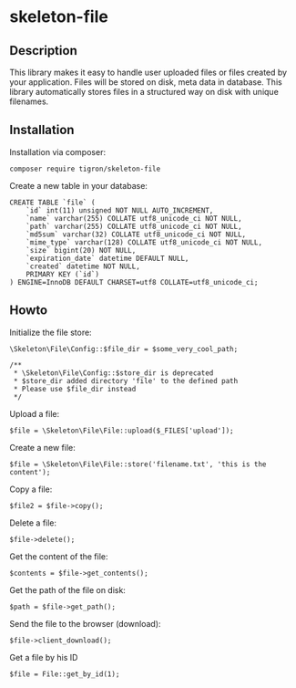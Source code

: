 # skeleton-file

## Description

This library makes it easy to handle user uploaded files or files created
by your application. Files will be stored on disk, meta data in database.
This library automatically stores files in a structured way on disk with
unique filenames.

## Installation

Installation via composer:

    composer require tigron/skeleton-file

Create a new table in your database:

    CREATE TABLE `file` (
        `id` int(11) unsigned NOT NULL AUTO_INCREMENT,
        `name` varchar(255) COLLATE utf8_unicode_ci NOT NULL,
        `path` varchar(255) COLLATE utf8_unicode_ci NOT NULL,
        `md5sum` varchar(32) COLLATE utf8_unicode_ci NOT NULL,
        `mime_type` varchar(128) COLLATE utf8_unicode_ci NOT NULL,
        `size` bigint(20) NOT NULL,
        `expiration_date` datetime DEFAULT NULL,
        `created` datetime NOT NULL,
        PRIMARY KEY (`id`)
    ) ENGINE=InnoDB DEFAULT CHARSET=utf8 COLLATE=utf8_unicode_ci;

## Howto

Initialize the file store:

	\Skeleton\File\Config::$file_dir = $some_very_cool_path;

	/**
	 * \Skeleton\File\Config::$store_dir is deprecated
	 * $store_dir added directory 'file' to the defined path
	 * Please use $file_dir instead
	 */

Upload a file:

    $file = \Skeleton\File\File::upload($_FILES['upload']);

Create a new file:

    $file = \Skeleton\File\File::store('filename.txt', 'this is the content');

Copy a file:

    $file2 = $file->copy();

Delete a file:

    $file->delete();

Get the content of the file:

    $contents = $file->get_contents();

Get the path of the file on disk:

    $path = $file->get_path();

Send the file to the browser (download):

    $file->client_download();

Get a file by his ID

    $file = File::get_by_id(1);

